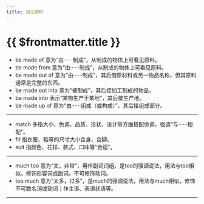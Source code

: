 ```yaml
---
title: 词义辨析
---
```

# {{ $frontmatter.title }}

- be made of 意为“由······制成”，从制成的物体上可看见原料。
- be made from 意为“由······制成”，从制成的物体上可看见原料。
- be made out of 意为“由······制成”，其后借原材料或另一物品名称，但其原料通常是完整的东西。
- be made out into 意为“被制成”，其后接加工制成的物品。
- be made into 表示“某物生产于某地”，其后接生产地。
- be made up of 意为“由······组成（或构成）”，其后接组成部分。

---
- match 多指大小、色调、品质、形状、设计等方面搭配协调，强调“与······相配”。
- fit 指衣服、鞋等的尺寸大小合身、合脚。
- suit 指颜色、花样、款式、口味等“合适”。

---
- much too 意为“太，非常”，用作副词词组，是too的强调说法，用法与too相似，修饰形容词或副词，不可修饰动词。
- too much 意为“太多，过多”，是much的强调说法，用法与much相似，修饰不可数名词或动词；作主语、表语状语等。

---